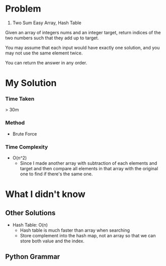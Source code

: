# Problem

1. Two Sum
   Easy
   Array, Hash Table

Given an array of integers nums and an integer target, return indices of the two numbers such that they add up to target.

You may assume that each input would have exactly one solution, and you may not use the same element twice.

You can return the answer in any order.

# My Solution

### Time Taken

\> 30m

### Method

- Brute Force

### Time Complexity

- O(n^2)
  - Since I made another array with subtraction of each elements and target and then compare all elements in that array with the original one to find if there's the same one.

# What I didn't know

## Other Solutions

- Hash Table: O(n)
  - Hash table is much faster than array when searching
  - Store complement into the hash map, not an array so that we can store both value and the index.

## Python Grammar
